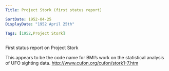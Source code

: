 ```yaml
---
Title: Project Stork (first status report)

SortDate: 1952-04-25
DisplayDate: "1952 April 25th"

Tags: [1952,Project Stork]
---
```


First status report on Project Stork

This appears to be the code name for BMI’s work on the statistical analysis of UFO sighting data.
http://www.cufon.org/cufon/stork1-7.htm